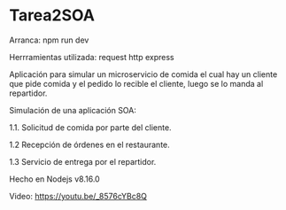 # Tarea2SOA

Arranca: npm run dev

Herrramientas utilizada:
  request
  http
  express

Aplicación para simular un microservicio de comida el cual hay un cliente que pide comida y el pedido lo recible el cliente, luego se lo
manda al repartidor.

Simulación de una aplicación SOA:

  1.1. Solicitud de comida por parte del cliente.
  
  1.2 Recepción de órdenes en el restaurante.
  
  1.3 Servicio de entrega por el repartidor.
  
  
Hecho en Nodejs v8.16.0

Video: https://youtu.be/_8576cYBc8Q
